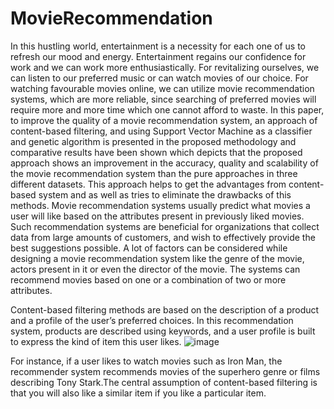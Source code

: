 # MovieRecommendation
In this hustling world, entertainment is a
necessity for each one of us to refresh our mood
and energy. Entertainment regains our
confidence for work and we can work more
enthusiastically. For revitalizing ourselves, we
can listen to our preferred music or can watch
movies of our choice. For watching favourable
movies online, we can utilize movie
recommendation systems, which are more
reliable, since searching of preferred movies will
require more and more time which one cannot
afford to waste. In this paper, to improve the
quality of a movie recommendation system, an
approach of content-based filtering, and using
Support Vector Machine as a classifier and
genetic algorithm is presented in the proposed
methodology and comparative results have
been shown which depicts that the proposed
approach shows an improvement in the
accuracy, quality and scalability of the movie
recommendation system than the pure
approaches in three different datasets. This
approach helps to get the advantages from
content-based system and as well as tries to
eliminate the drawbacks of this methods. Movie
recommendation systems usually predict what
movies a user will like based on the attributes
present in previously liked movies. Such
recommendation systems are beneficial for
organizations that collect data from large
amounts of customers, and wish to effectively
provide the best suggestions possible. A lot of
factors can be considered while designing a
movie recommendation system like the genre of
the movie, actors present in it or even the
director of the movie. The systems can
recommend movies based on one or a
combination of two or more attributes. 

Content-based filtering methods are based on the description of a product and a profile of the user’s preferred choices. In this recommendation system, products are described using keywords, and a user profile is built to express the kind of item this user likes.
![image](https://user-images.githubusercontent.com/112798954/200871711-83eb354d-ba38-4a05-a70c-c1cdaef4f473.png)

For instance, if a user likes to watch movies such as Iron Man, the recommender system recommends movies of the superhero genre or films describing Tony Stark.The central assumption of content-based filtering is that you will also like a similar item if you like a particular item.

